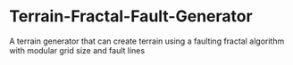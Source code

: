 # Terrain-Fractal-Fault-Generator
A terrain generator that can create terrain using a faulting fractal algorithm with modular grid size and fault lines

